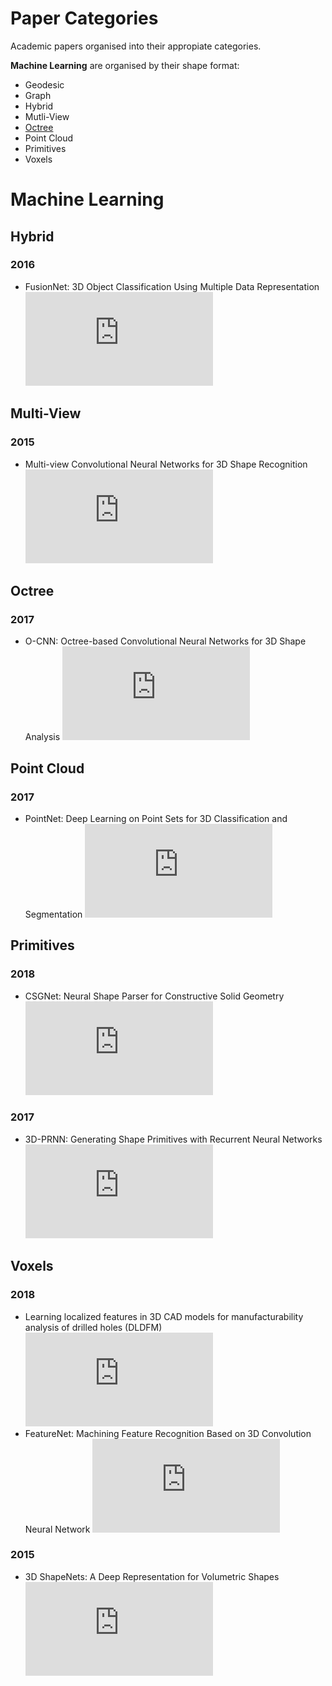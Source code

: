 # Paper Categories
Academic papers organised into their appropiate categories.

**Machine Learning** are organised by their shape format:
- Geodesic
- Graph
- Hybrid
- Mutli-View
- [Octree](#octree)
- Point Cloud
- Primitives
- Voxels


# Machine Learning
## Hybrid
### 2016
- FusionNet: 3D Object Classification Using Multiple Data Representation ![Link](https://github.com/AndrewColligan/Paper-Reading-Notes/blob/master/Notes/FusionNet.md)

## Multi-View
### 2015
- Multi-view Convolutional Neural Networks for 3D Shape Recognition ![Link](https://github.com/AndrewColligan/Paper-Reading-Notes/blob/master/Notes/MV-CNN.md)

## Octree
### 2017
- O-CNN: Octree-based Convolutional Neural Networks for 3D Shape Analysis ![Link](https://github.com/AndrewColligan/Paper-Reading-Notes/blob/master/Notes/O-CNN.md)

## Point Cloud
### 2017
- PointNet: Deep Learning on Point Sets for 3D Classification and Segmentation ![Link](https://github.com/AndrewColligan/Paper-Reading-Notes/blob/master/Notes/PointNet.md)

## Primitives
### 2018
- CSGNet: Neural Shape Parser for Constructive Solid Geometry ![Link](https://github.com/AndrewColligan/Paper-Reading-Notes/blob/master/Notes/CSGNet.MD)

### 2017
- 3D-PRNN: Generating Shape Primitives with Recurrent Neural Networks ![Link](https://github.com/AndrewColligan/Paper-Reading-Notes/blob/master/Notes/3D-PRNN.md)

## Voxels
### 2018
- Learning localized features in 3D CAD models for manufacturability analysis of drilled holes (DLDFM) ![Link](https://github.com/AndrewColligan/Paper-Reading-Notes/blob/master/Notes/DLDFM.md)
- FeatureNet: Machining Feature Recognition Based on 3D Convolution Neural Network ![Link](https://github.com/AndrewColligan/Paper-Reading-Notes/blob/master/Notes/FeatureNet.md)

### 2015
- 3D ShapeNets: A Deep Representation for Volumetric Shapes ![Link](https://github.com/AndrewColligan/Paper-Reading-Notes/blob/master/Notes/ShapeNet.md)
